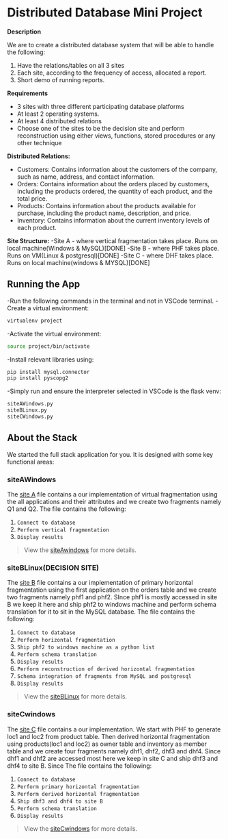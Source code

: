 # Distributed Database Mini Project

**Description**

We are to create a distributed database system that will be able to handle the following:
1) Have the relations/tables on all 3 sites
2) Each site, according to the frequency of access, allocated a report.
3) Short demo of running reports. 


**Requirements**

- 3 sites with three different participating database platforms
- At least 2 operating systems.
- At least 4 distributed relations
- Choose one of the sites to be the decision site and perform reconstruction using either views, functions, stored procedures or any other technique

**Distributed Relations:**
- Customers: Contains information about the customers of the company, such as name, address, and contact information.
- Orders: Contains information about the orders placed by customers, including the products ordered, the quantity of each product, and the total price.
- Products: Contains information about the products available for purchase, including the product name, description, and price.
- Inventory: Contains information about the current inventory levels of each product.

**Site Structure:**
-Site A - where vertical fragmentation takes place. Runs on local machine(Windows & MySQL)[DONE]
-Site B - where PHF takes place. Runs on VM(Linux & postgresql)[DONE]
-Site C - where DHF takes place. Runs on local machine(windows & MYSQL)[DONE]

## Running the App
-Run the following commands in the terminal and not in VSCode terminal.
-Create a virtual environment:
```bash
virtualenv project
```
-Activate the virtual environment:
```bash
source project/bin/activate
```
-Install relevant libraries using:
```bash
pip install mysql.connector
pip install pyscopg2
```
-Simply run and ensure the interpreter selected in VSCode is the flask venv:
```bash
siteAWindows.py
siteBLinux.py
siteCWindows.py
```

## About the Stack

We started the full stack application for you. It is designed with some key functional areas:

### siteAWindows

The [site A](./siteAwindows.py) file contains a our implementation of virtual fragmentation using the all applications and their attributes and we create two fragments namely Q1 and Q2. The file contains the following:
1. `Connect to database`
2. `Perform vertical fragmentation`
3. `Display results`

> View the [siteAwindows](./siteAwindows.py) for more details.

### siteBLinux(DECISION SITE)

The [site B](./siteBlinux.py) file contains a our implementation of primary horizontal fragmentation using the first application on the orders table and we create two fragments namely phf1 and phf2. SInce phf1 is mostly accessed in site B we keep it here and ship phf2 to windows machine and perform schema translation for it to sit in the MySQL database. The file contains the following:
1. `Connect to database`
2. `Perform horizontal fragmentation`
3. `Ship phf2 to windows machine as a python list`
4. `Perform schema translation`
5. `Display results`
6. `Perform reconstruction of derived horizontal fragmentation`
7. `Schema integration of fragments from MySQL and postgresql`
8. `Display results`

> View the [siteBLinux](./siteBlinux.py) for more details.

### siteCwindows

The [site C](./siteCwindows.py) file contains a our implementation. We start with PHF to generate loc1 and loc2 from product table. Then derived horizontal fragmentation using products(loc1 and loc2) as owner table and inventory as member table and we create four fragments namely dhf1, dhf2, dhf3 and dhf4. Since dhf1 and dhf2 are accessed most here we keep in site C and ship dhf3 and dhf4 to site B. Since The file contains the following:
1. `Connect to database`
2. `Perform primary horizontal fragmentation`
3. `Perform derived horizontal fragmentation`
4. `Ship dhf3 and dhf4 to site B`
5. `Perform schema translation`
6. `Display results`

> View the [siteCwindows](./siteCwindows.py) for more details.

